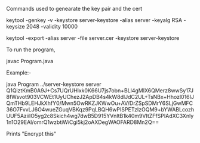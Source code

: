 Commands used to genearate the key pair and the cert

keytool -genkey -v -keystore server-keystore -alias server -keyalg RSA -keysize 2048 -validity 10000

keytool -export -alias server -file server.cer -keystore server-keystore

To run the program,

javac Program.java

Example:-

java Program ../server-keystore server Q1QiztKmB0A9J+Cs7UQrUHlxk0K66U7js7obn+BLl4gMIX6QMerz8wwSy17J8fWsvot903VCWEt1UyUChezJ2ApDB4s4kW8dlJdC2UL+TsNBx+Hhozl016IJQmTHb9LEHJkXhfY0/Mwn5OwRKZJKWwOu+AV/DrZSpSDMrY6SLjGwMFC36O7FvvLJ6O4wueZGuqVBKqz9PqLBQH6wPISPETzIzOQM9+bYWABLcozhUUF5AziiIO5yg2c8Skich4wg7dwB5D915YVnltB1k40m9VItZFfSPIAdXC3Xnly1n1O29EAl/omrQ1wzbtiWiCgi5kj2oAXDegWAOFARD8Mn2Q== 

Prints "Encrypt this"

